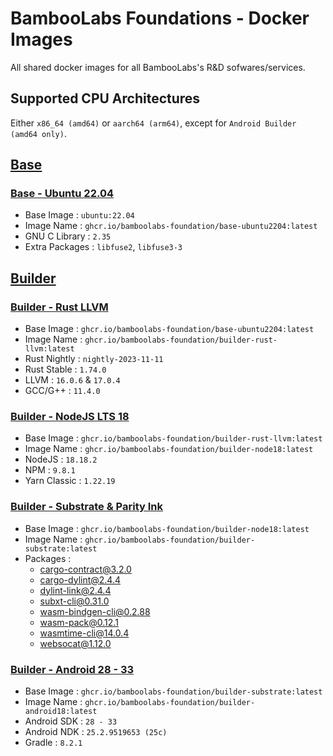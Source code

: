 # BambooLabs Foundations - Docker Images

All shared docker images for all BambooLabs's R&D sofwares/services.

## Supported CPU Architectures

Either `x86_64 (amd64)` or `aarch64 (arm64)`, except for `Android Builder (amd64 only)`.

## [Base](base/README.md)

### [Base - Ubuntu 22.04](base/ubuntu2204.Dockerfile)

* Base Image     : `ubuntu:22.04`
* Image Name     : `ghcr.io/bamboolabs-foundation/base-ubuntu2204:latest`
* GNU C Library  : `2.35`
* Extra Packages : `libfuse2`, `libfuse3-3`

## [Builder](builder/README.md)

### [Builder - Rust LLVM](builder/rust-llvm.Dockerfile)

* Base Image     : `ghcr.io/bamboolabs-foundation/base-ubuntu2204:latest`
* Image Name     : `ghcr.io/bamboolabs-foundation/builder-rust-llvm:latest`
* Rust Nightly   : `nightly-2023-11-11`
* Rust Stable    : `1.74.0`
* LLVM           : `16.0.6` & `17.0.4`
* GCC/G++        : `11.4.0`

### [Builder - NodeJS LTS 18](builder/rust-llvm.Dockerfile)

* Base Image     : `ghcr.io/bamboolabs-foundation/builder-rust-llvm:latest`
* Image Name     : `ghcr.io/bamboolabs-foundation/builder-node18:latest`
* NodeJS         : `18.18.2`
* NPM            : `9.8.1`
* Yarn Classic   : `1.22.19`

### [Builder - Substrate & Parity Ink](builder/rust-llvm.Dockerfile)

* Base Image     : `ghcr.io/bamboolabs-foundation/builder-node18:latest`
* Image Name     : `ghcr.io/bamboolabs-foundation/builder-substrate:latest`
* Packages       :
  * [cargo-contract@3.2.0](https://github.com/paritytech/cargo-contract/releases/tag/v3.2.0)
  * [cargo-dylint@2.4.4](https://github.com/trailofbits/dylint/releases/tag/v2.4.4)
  * [dylint-link@2.4.4](https://github.com/trailofbits/dylint/releases/tag/v2.4.4)
  * [subxt-cli@0.31.0](https://github.com/paritytech/subxt/releases/tag/v0.31.0)
  * [wasm-bindgen-cli@0.2.88](https://github.com/rustwasm/wasm-bindgen/releases/tag/0.2.88)
  * [wasm-pack@0.12.1](https://github.com/rustwasm/wasm-pack/releases/tag/v0.12.1)
  * [wasmtime-cli@14.0.4](https://github.com/bytecodealliance/wasmtime/releases/tag/v14.0.4)
  * [websocat@1.12.0](https://github.com/vi/websocat/releases/tag/v1.12.0)

### [Builder - Android 28 - 33](builder/rust-llvm.Dockerfile)

* Base Image     : `ghcr.io/bamboolabs-foundation/builder-substrate:latest`
* Image Name     : `ghcr.io/bamboolabs-foundation/builder-android18:latest`
* Android SDK    : `28 - 33`
* Android NDK    : `25.2.9519653 (25c)`
* Gradle         : `8.2.1`
